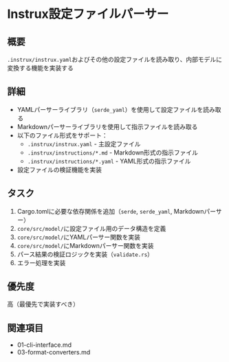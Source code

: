 # Instrux設定ファイルパーサー

## 概要
`.instrux/instrux.yaml`およびその他の設定ファイルを読み取り、内部モデルに変換する機能を実装する

## 詳細
- YAMLパーサーライブラリ（`serde_yaml`）を使用して設定ファイルを読み取る
- Markdownパーサーライブラリを使用して指示ファイルを読み取る
- 以下のファイル形式をサポート：
  - `.instrux/instrux.yaml` - 主設定ファイル
  - `.instrux/instructions/*.md` - Markdown形式の指示ファイル
  - `.instrux/instructions/*.yaml` - YAML形式の指示ファイル
- 設定ファイルの検証機能を実装

## タスク
1. Cargo.tomlに必要な依存関係を追加（`serde`, `serde_yaml`, Markdownパーサー）
2. `core/src/model/`に設定ファイル用のデータ構造を定義
3. `core/src/model/`にYAMLパーサー関数を実装
4. `core/src/model/`にMarkdownパーサー関数を実装
5. パース結果の検証ロジックを実装（`validate.rs`）
6. エラー処理を実装

## 優先度
高（最優先で実装すべき）

## 関連項目
- 01-cli-interface.md
- 03-format-converters.md
